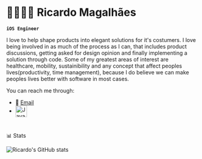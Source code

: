 # 🧙🏻‍♂️✨ Ricardo Magalhães

**`iOS Engineer`**

I love to help shape products into elegant solutions for it's costumers. I love being involved in as much of the process as I can, that includes product discussions, getting asked for design opinion and finally implementing a solution through code.
Some of my greatest areas of interest are healthcare, mobility, sustainibility and any concept that affect peoples lives(productivity, time management), because I do believe we can make peoples lives better with software in most cases.

You can reach me through:
* 📧 [Email](mailto:ricardomm201@gmail.com)
* <img align="center" alt="Java" width="30px" style="padding-right:10px;" src="https://cdn.freebiesupply.com/logos/large/2x/linkedin-icon-logo-png-transparent.png"/>

#
📊 Stats

![Ricardo's GitHub stats](https://github-readme-stats.vercel.app/api?username=ricardomsm&theme=buefy&show_icons=true)
